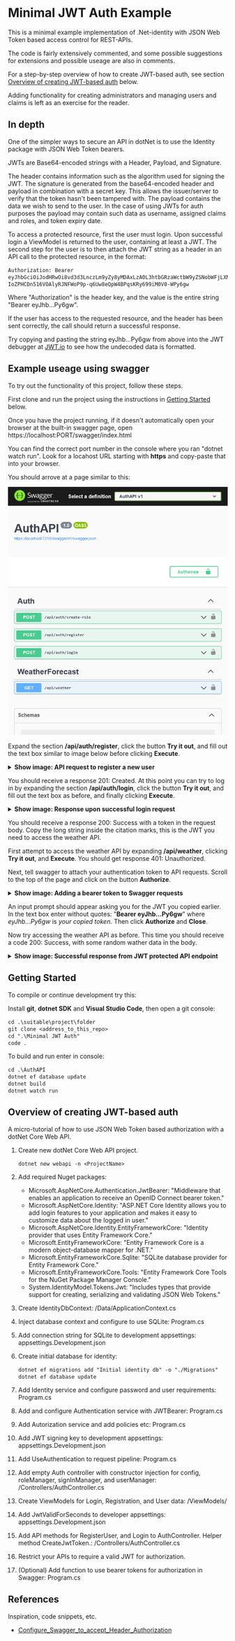 # Minimal JWT Auth Example

This is a minimal example implementation of .Net-identity with JSON Web Token
based access control for REST-APIs. 

The code is fairly extensively commented, and some possible suggestions for
extensions and possible useage are also in comments.

For a step-by-step overview of how to create JWT-based auth, see section
[Overview of creating JWT-based auth](#Overview-of-creating-JWT-based-auth)
below.

Adding functionality for creating administrators and managing users and claims
is left as an exercise for the reader.

## In depth

One of the simpler ways to secure an API in dotNet is to use the Identity package
with JSON Web Token bearers.

JWTs are Base64-encoded strings with a Header, Payload, and Signature.

The header contains information such as the algorithm used for signing the JWT.
The signature is generated from the base64-encoded header and payload in combination
with a secret key. This allows the issuer/server to verify that the token hasn't
been tampered with.
The payload contains the data we wish to send to the user. In the case of
using JWTs for auth purposes the payload may contain such data as username,
assigned claims and roles, and token expiry date.

To access a protected resource, first the user must login. Upon successful login
a ViewModel is returned to the user, containing at least a JWT.
The second step for the user is to then attach the JWT string as a header in
an API call to the protected resource, in the format:

```
Authorization: Bearer eyJhbGciOiJodHRwOi8vd3d3LnczLm9yZy8yMDAxLzA0L3htbGRzaWctbW9yZSNobWFjLXNoYTUxMiIsInR5cCI6IkpXVCJ9.eyJVc2VyIjoidHJ1ZSIsImh0dHA6Ly9zY2hlbWFzLnhtbHNvYXAub3JnL3dzLzIwMDUvMDUvaWRlbnRpdHkvY2xhaW1zL25hbWUiOiJqb2huQGV4YW1wbGUuY29tIiwiaHR0cDovL3NjaGVtYXMueG1sc29hcC5vcmcvd3MvMjAwNS8wNS9pZGVudGl0eS9jbGFpbXMvZW1haWxhZGRyZXNzIjoiam9obkBleGFtcGxlLmNvbSIsIm5iZiI6MTY1MjAzMzY2NSwiZXhwIjoxNjUyMTIwMDY1fQ.65PwkhVizr79EU425V5h496cUos-IoZPHCDn516VOAlyRJNFWoP9p-q6Uw8eQpW4BPqsKRy699iM0V0-WPy6gw
```

Where "Authorization" is the header key, and the value is the entire string
"Bearer eyJhb...Py6gw".

If the user has access to the requested resource, and the header has been sent
correctly, the call should return a successful response.

Try copying and pasting the string eyJhb...Py6gw from above into the JWT debugger
at [JWT.io](https://jwt.io/) to see how the undecoded data is formatted.

## Example useage using swagger

To try out the functionality of this project, follow these steps.

First clone and run the project using the instructions in
[Getting Started](#Getting-Started) below.

Once you have the project running, if it doesn't automatically open your browser
at the built-in swagger page, open https://localhost:PORT/swagger/index.html

You can find the correct port number in the console where you ran
"dotnet watch run". Look for a locahost URL starting with **https** and
copy-paste that into your browser.

You should arrove at a page similar to this:

![Swagger User Interface](https://raw.githubusercontent.com/mikosken/MinimalJwtAuth/master/readme_images/Swagger_UI_1.png)

Expand the section **/api/auth/register**, click the button **Try it out**, and
fill out the text box similar to image below before clicking **Execute**.

<details>
    <summary><b>Show image: API request to register a new user</b></summary>
    
![API request to register a new user](https://raw.githubusercontent.com/mikosken/MinimalJwtAuth/master/readme_images/Swagger_UI_2_register_request.png)

</details>


You should receive a response 201: Created. At this point you can try to log in
by expanding the section **/api/auth/login**, click the button **Try it out**,
and fill out the text box as before, and finally clicking **Execute**.

<details>
    <summary><b>Show image: Response upon successful login request</b></summary>
    
![Response upon successful login request](https://raw.githubusercontent.com/mikosken/MinimalJwtAuth/master/readme_images/Swagger_UI_3_login_response.png)

</details>


You should receive a response 200: Success with a token in the request body.
Copy the long string inside the citation marks, this is the JWT you need to
access the weather API.

First attempt to access the weather API by expanding **/api/weather**, clicking
**Try it out**, and **Execute**. You should get response 401: Unauthorized.

Next, tell swagger to attach your authentication token to API requests. Scroll
to the top of the page and click on the button **Authorize**.

<details>
    <summary><b>Show image: Adding a bearer token to Swagger requests</b></summary>

![Adding a bearer token to Swagger requests](https://raw.githubusercontent.com/mikosken/MinimalJwtAuth/master/readme_images/Swagger_UI_4_authorize.png)

</details>


An input prompt should appear asking you for the JWT you copied earlier. In the
text box enter without quotes: "**Bearer eyJhb...Py6gw**" where *eyJhb...Py6gw*
is *your copied token*. Then click **Authorize** and **Close**.

Now try accessing the weather API as before. This time you should receive a code
200: Success, with some random wather data in the body.

<details>
    <summary><b>Show image: Successful response from JWT protected API endpoint</b></summary>

![Successful response from JWT protected API endpoint](https://raw.githubusercontent.com/mikosken/MinimalJwtAuth/master/readme_images/Swagger_UI_5_weather_success.png)

</details>


## Getting Started

To compile or continue development try this:

Install **git**, **dotnet SDK** and **Visual Studio Code**, then open a git console:

```
cd .\suitable\project\folder
git clone <address_to_this_repo>
cd ".\Minimal JWT Auth"
code .
```

To build and run enter in console:
```
cd .\AuthAPI
dotnet ef database update
dotnet build
dotnet watch run
```

## Overview of creating JWT-based auth

A micro-tutorial of how to use JSON Web Token based authorization with a dotNet
Core Web API.

1. Create new dotNet Core Web API project.

   ```
   dotnet new webapi -n <ProjectName>
   ```

2. Add required Nuget packages:

   * Microsoft.AspNetCore.Authentication.JwtBearer: "Middleware that enables an application to receive an OpenID Connect bearer token."
   * Microsoft.AspNetCore.Identity: "ASP.NET Core Identity allows you to add login features to your application and makes it easy to customize data about the logged in user."
   * Microsoft.AspNetCore.Identity.EntityFrameworkCore: "Identity provider that uses Entity Framework Core."
   * Microsoft.EntityFrameworkCore: "Entity Framework Core is a modern object-database mapper for .NET."
   * Microsoft.EntityFrameworkCore.Sqlite: "SQLite database provider for Entity Framework Core."
   * Microsoft.EntityFrameworkCore.Tools: "Entity Framework Core Tools for the NuGet Package Manager Console."
   * System.IdentityModel.Tokens.Jwt: "Includes types that provide support for creating, serializing and validating JSON Web Tokens."


3. Create IdentityDbContext: /Data/ApplicationContext.cs
3. Inject database context and configure to use SQLite: Program.cs
3. Add connection string for SQLite to development appsettings: appsettings.Development.json

4. Create initial database for identity:

   ```
   dotnet ef migrations add "Initial identity db" -o "./Migrations"
   dotnet ef database update
   ```

5. Add Identity service and configure password and user requirements: Program.cs
5. Add and configure Authentication service with JWTBearer: Program.cs
5. Add Autorization service and add policies etc: Program.cs
5. Add JWT signing key to development appsettings: appsettings.Development.json
5. Add UseAuthentication to request pipeline: Program.cs

6. Add empty Auth controller with constructor injection for config, roleManager, signInManager, and userManager: /Controllers/AuthController.cs

7. Create ViewModels for Login, Registration, and User data: /ViewModels/
7. Add JwtValidForSeconds to developer appsettings: appsettings.Development.json
7. Add API methods for RegisterUser, and Login to AuthController. Helper method CreateJwtToken.: /Controllers/AuthController.cs

8. Restrict your APIs to require a valid JWT for authorization.
8. (Optional) Add function to use bearer tokens for authorization in Swagger: Program.cs


## References

Inspiration, code snippets, etc.

* [Configure_Swagger_to_accept_Header_Authorization](https://www.freecodespot.com/blog/use-jwt-bearer-authorization-in-swagger/#VIII_Configure_Swagger_to_accept_Header_Authorization)
